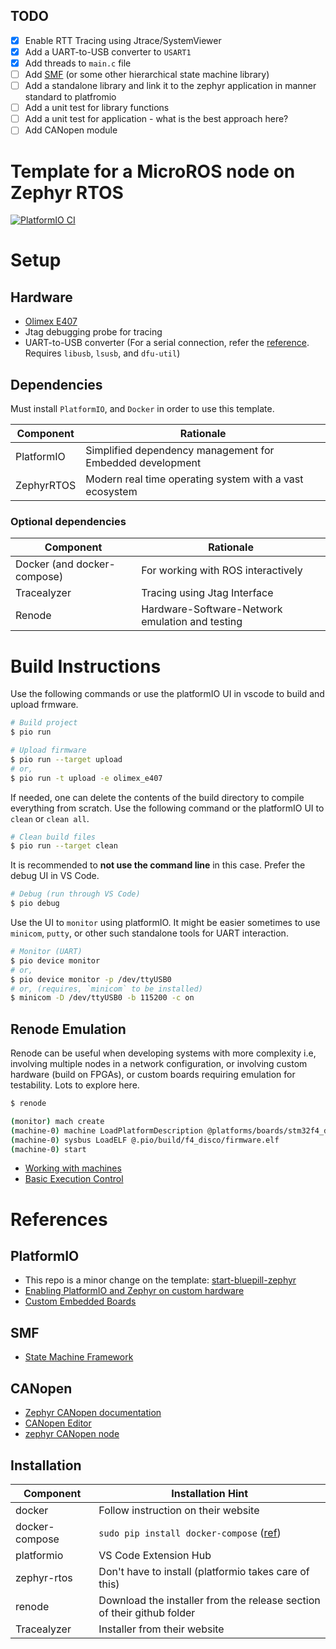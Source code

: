## TODO
- [x] Enable RTT Tracing using Jtrace/SystemViewer
- [x] Add a UART-to-USB converter to `USART1`
- [x] Add threads to `main.c` file
- [ ] Add [SMF](https://docs.zephyrproject.org/latest/guides/smf/index.html) (or some other hierarchical state machine library)
- [ ] Add a standalone library and link it to the zephyr application in manner standard to platfromio
- [ ] Add a unit test for library functions
- [ ] Add a unit test for application - what is the best approach here?
- [ ] Add CANopen module

# Template for a MicroROS node on Zephyr RTOS
[![PlatformIO CI](https://github.com/TechnocultureResearch/micro-ros-zephyr-template/actions/workflows/main.yml/badge.svg)](https://github.com/TechnocultureResearch/micro-ros-zephyr-template/actions/workflows/main.yml)

# Setup
## Hardware
- [Olimex E407](https://docs.zephyrproject.org/latest/boards/arm/olimex_stm32_e407/doc/index.html)
- Jtag debugging probe for tracing
- UART-to-USB converter (For a serial connection, refer the [reference](https://github.com/NicHub/STM32-E407-BLINK). Requires `libusb`, `lsusb`, and `dfu-util`)

## Dependencies
Must install `PlatformIO`, and `Docker` in order to use this template.

| Component                    | Rationale                                                 |
|------------------------------|-----------------------------------------------------------|
| PlatformIO                   | Simplified dependency management for Embedded development |
| ZephyrRTOS                   | Modern real time operating system with a vast ecosystem   |

### Optional dependencies
| Component                    | Rationale                                            |
|------------------------------|------------------------------------------------------|
| Docker (and docker-compose)  | For working with ROS interactively                   |
| Tracealyzer                  | Tracing using Jtag Interface                         |
| Renode                       | Hardware-Software-Network emulation and testing      |


# Build Instructions
Use the following commands or use the platformIO UI in vscode to build and upload frmware.
``` sh
# Build project
$ pio run

# Upload firmware
$ pio run --target upload
# or,
$ pio run -t upload -e olimex_e407
```

If needed, one can delete the contents of the build directory to compile everything from scratch. Use the following command or the platformIO UI to `clean` or `clean all`.
```sh
# Clean build files
$ pio run --target clean
```

It is recommended to **not use the command line** in this case. Prefer the debug UI in VS Code.
```sh
# Debug (run through VS Code)
$ pio debug
```

Use the UI to `monitor` using platformIO. It might be easier sometimes to use `minicom`, `putty`, or other such standalone tools for UART interaction.
```sh
# Monitor (UART)
$ pio device monitor
# or,
$ pio device monitor -p /dev/ttyUSB0
# or, (requires, `minicom` to be installed)
$ minicom -D /dev/ttyUSB0 -b 115200 -c on
```

## Renode Emulation
Renode can be useful when developing systems with more complexity i.e, involving multiple nodes in a network configuration, or involving custom hardware (build on FPGAs), or custom boards requiring emulation for testability. Lots to explore here.

```sh
$ renode

(monitor) mach create
(machine-0) machine LoadPlatformDescription @platforms/boards/stm32f4_discovery.repl
(machine-0) sysbus LoadELF @.pio/build/f4_disco/firmware.elf
(machine-0) start
```

- [Working with machines](https://renode.readthedocs.io/en/latest/basic/machines.html)
- [Basic Execution Control](https://renode.readthedocs.io/en/latest/basic/control.html)


# References
## PlatformIO
- This repo is a minor change on the template: [start-bluepill-zephyr](https://github.com/TechnocultureResearch/start-bluepill-zephyr)
- [Enabling PlatformIO and Zephyr on custom hardware](https://www.zephyrproject.org/enabling-platformio-and-zephyr-on-custom-hardware/)
- [Custom Embedded Boards](https://docs.platformio.org/en/latest/platforms/creating_board.html)

## SMF 
- [State Machine Framework](https://github.com/zephyrproject-rtos/zephyr/tree/main/tests/lib/smf/src)

## CANopen
- [Zephyr CANopen documentation](https://docs.zephyrproject.org/latest/samples/modules/canopennode/README.html)
- [CANopen Editor](https://github.com/CANopenNode/CANopenEditor)
- [zephyr CANopen node](https://github.com/zephyrproject-rtos/zephyr/tree/main/samples/modules/canopennode)

## Installation
| Component      | Installation Hint                                                                   |
|----------------|-------------------------------------------------------------------------------------|
| docker         | Follow instruction on their website                                                 |
| docker-compose | `sudo pip install docker-compose` ([ref](https://docs.docker.com/compose/install/)) |
| platformio     | VS Code Extension Hub                                                               |
| zephyr-rtos    | Don't have to install (platformio takes care of this)                               |
| renode         | Download the installer from the release section of their github folder              |
| Tracealyzer    | Installer from their website                                                        |
